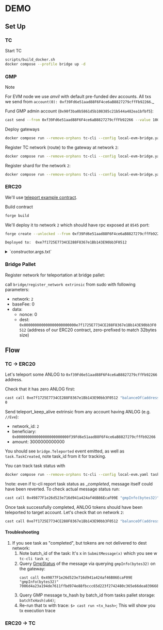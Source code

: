 # DEMO 
## Set Up

### TC 

Start TC

``` sh
scripts/build_docker.sh
docker compose --profile bridge up -d
```

### GMP
> [!NOTE]  
> For EVM node we use _anvil_ with default pre-funded dev accounts. 
> All txs we send from `account(0): 0xf39Fd6e51aad88F6F4ce6aB8827279cffFb92266`._

Fund GMP admin account (`0x90f3ba0b5861d5b108385c21b544a482ea1bfbf5`): 

``` sh
cast send --from 0xf39Fd6e51aad88F6F4ce6aB8827279cffFb92266 --value 100ether 0x90f3ba0b5861d5b108385c21b544a482ea1bfbf5 --unlocked
```

Deploy gateways

``` sh
docker compose run --remove-orphans tc-cli --config local-evm-bridge.yaml deploy
```

Register TC network (route) to the gateway at network `2`:

``` sh
docker compose run --remove-orphans tc-cli --config local-evm-bridge.yaml set-tc-route 2 0x49877F1e26d523e716d941a424af46B86EcaF09E
```

Register shard for the network `2`:
    
``` sh
docker compose run --remove-orphans tc-cli --config local-evm-bridge.yaml register-shards 2
```

### ERC20 

We'll use [teleport example contract](https://github.com/Analog-Labs/analog-gmp-examples/blob/00090ef5b83574c5fdaa2a10d428f87e1702cc79/examples/teleport-tokens/BasicERC20.sol). 

Build contract 

``` sh
forge build
```

We'll deploy it to network `2` which should have rpc exposed at `8545` port:

``` sh
forge create --unlocked --from 0xf39Fd6e51aad88F6F4ce6aB8827279cffFb92266 --constructor-args-path=./constructor.args.txt examples/teleport-tokens/BasicERC20.sol:BasicERC20 --broadcast

Deployed to:  0xe7f1725E7734CE288F8367e1Bb143E90bb3F0512
```

<details>
<summary>`constructor.args.txt`</summary>

```
Token ANLOG 0x49877F1e26d523e716d941a424af46B86EcaF09E 0x0000000000000000000000000000000000000000 1000 0x0000000000000000000000000000000000000000 0
```

</details>


### Bridge Pallet 

Register network for teleportation at bridge pallet: 

call `bridge/register_network extrinsic` from sudo with following parameters:

+ network: `2`
+ baseFee: 0
+ data:
  + nonce: 0                         
  + dest: `0x000000000000000000000000e7f1725E7734CE288F8367e1Bb143E90bb3F0512` (address of our ERC20 contract, zero-prefixed to match 32bytes size)

## Flow 

### TC -> ERC20 

Let's teleport some ANLOG to `0xf39Fd6e51aad88F6F4ce6aB8827279cffFb92266` address.

Check that it has zero ANLOG first: 

``` sh
cast call 0xe7f1725E7734CE288F8367e1Bb143E90bb3F0512 "balanceOf(address)(uint256)" 0xf39Fd6e51aad88F6F4ce6aB8827279cffFb92266
0
```

Send teleport_keep_alive extrinsic from any account having ANLOG (e.g. `//Eve`):

+ network_id: `2`
+ beneficiary: `0x000000000000000000000000f39Fd6e51aad88F6F4ce6aB8827279cffFb92266`
+ amount: 3000000000000

You should see `bridge.Teleported` event emitted, as well as `task.TaskCreated`, note task_id from it for tracking. 

You can track task status with 

``` sh
docker compose run --remove-orphans tc-cli --config local-evm.yaml task 13
```

!note: even if tc-cli report task status as __completed_, message itself could have been reverted. 
To check actual message status run: 
```sh
cast call 0x49877F1e26d523e716d941a424af46B86EcaF09E "gmpInfo(bytes32)" <msg_id>
 ``` 





Once task successfully completed, ANLOG tokens should have been teleported to target account. 
Let's check that on network `2`:

``` sh
cast call 0xe7f1725E7734CE288F8367e1Bb143E90bb3F0512 "balanceOf(address)(uint256)" 0xf39Fd6e51aad88F6F4ce6aB8827279cffFb92266

```

#### Troubleshooting 

1. If you see task as "completed", but tokens are not delivered to dest network: 
   1. Note batch_id of the task: It's x in `SubmitMessage(x)` which you see w `tc-cli task x`;
   2. Query [GmpStatus](https://github.com/Analog-Labs/analog-gmp-examples/blob/00090ef5b83574c5fdaa2a10d428f87e1702cc79/examples/teleport-tokens/BasicERC20.sol) of the message  via querying `gmpInfo(bytes32)` on the gateway:
      ```
      cast call 0x49877F1e26d523e716d941a424af46B86EcaF09E "gmpInfo(bytes32)" 7006d4a23a194de7611ffbd974e88fbccc65d223f2742480c365e66dea839668
      ``` 
   2. Query GMP message tx_hash by batch_id from tasks pallet storage: `batchTxHash(u64)`;
   3. Re-run that tx with trace: 
      `$> cast run <tx_hash>`;
   This will show you tx execution trace 


### ERC20 -> TC 
